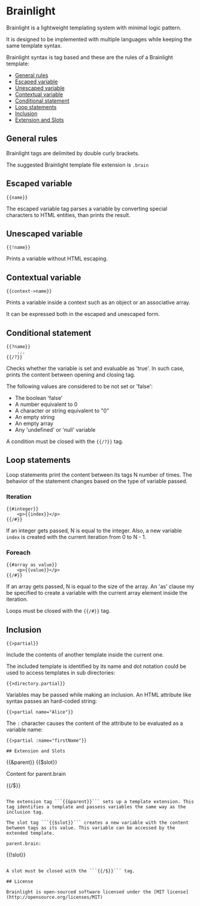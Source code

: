 # Brainlight

Brainlight is a lightweight templating system with minimal logic pattern.

It is designed to be implemented with multiple languages while keeping the same template syntax.

Brainlight syntax is tag based and these are the rules of a Brainlight template:

- [General rules](#general-rules)
- [Escaped variable](#escaped-variable)
- [Unescaped variable](#unescaped-variable)
- [Contextual variable](#contextual-variable)
- [Conditional statement](#conditional-statement)
- [Loop statements](#loop-statements)
- [Inclusion](#inclusion)
- [Extension and Slots](#extension-and-slots)

## General rules

Brainlight tags are delimited by double curly brackets.

The suggested Brainlight template file extension is ```.brain```

## Escaped variable

```
{{name}}
```

The escaped variable tag parses a variable by converting special characters to HTML entities, than prints the result.

## Unescaped variable

```
{{!name}}
```

Prints a variable without HTML escaping.

## Contextual variable

```
{{context->name}}
```

Prints a variable inside a context such as an object or an associative array.

It can be expressed both in the escaped and unescaped form.

## Conditional statement

```
{{?name}}
    ...
{{/?}}
```

Checks whether the variable is set and evaluable as 'true'. In such case, prints the content between opening and closing tag.

The following values are considered to be not set or 'false':

- The boolean 'false'
- A number equivalent to 0
- A character or string equivalent to "0"
- An empty string
- An empty array
- Any 'undefined' or 'null' variable

A condition must be closed with the ```{{/?}}``` tag.

## Loop statements

Loop statements print the content between its tags N number of times. The behavior of the statement changes based on the type of variable passed.

### Iteration

```
{{#integer}}
    <p>{{index}}</p>
{{/#}}
```

If an integer gets passed, N is equal to the integer. Also, a new variable ```index``` is created with the current iteration from 0 to N - 1.

### Foreach

```
{{#array as value}}
    <p>{{value}}</p>
{{/#}}
```

If an array gets passed, N is equal to the size of the array. An 'as' clause my be specified to create a variable with the current array element inside the iteration.

Loops must be closed with the ```{{/#}}``` tag.

## Inclusion

```
{{>partial}}
```

Include the contents of another template inside the current one.

The included template is identified by its name and dot notation could be used to access templates in sub directories:

```
{{>directory.partial}}
```

Variables may be passed while making an inclusion. An HTML attribute like syntax passes an hard-coded string:

```
{{>partial name="Alice"}}
```

The ```:``` character causes the content of the attribute to be evaluated as a variable name:

```
{{>partial :name="firstName"}}

## Extension and Slots

```
{{&parent}}
{{$slot}}
    <p>Content for parent.brain</p>
{{/$}}
```

The extension tag ```{{&parent}}``` sets up a template extension. This tag identifies a template and passess variables the same way as the inclusion tag.

The slot tag ```{{$slot}}``` creates a new variable with the content between tags as its value. This variable can be accessed by the extended template.

parent.brain:
```
{{!slot}}
```

A slot must be closed with the ```{{/$}}``` tag.

## License

Brainlight is open-sourced software licensed under the [MIT license](http://opensource.org/licenses/MIT)
